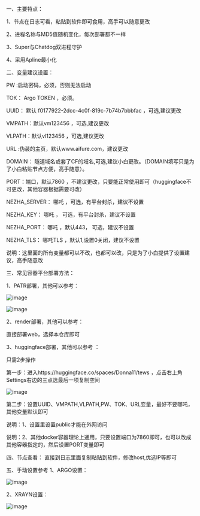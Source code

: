 一、主要特点：

1、节点在日志可看，粘贴到软件即可食用，高手可以随意更改

2、进程名称与MD5值随机变化，每次部署都不一样

3、Super与Chatdog双进程守护

4、采用Apline最小化

二、变量建议设置：

PW  :启动密码，必须，否则无法启动

TOK： Argo TOKEN ，必须。

UUID： 默认 f0177922-2dcc-4c0f-819c-7b74b7bbbfac ，可选,建议更改

VMPATH：默认vm123456 ，可选,建议更改

VLPATH：默认vl123456 ，可选,建议更改

URL  :伪装的主页，默认www.aifure.com，建议更改

DOMAIN： 隧道域名或套了CF的域名,可选,建议小白更改。（DOMAIN填写只是为了小白粘贴节点方便，高手随意）。

PORT：端口，默认7860 ，不建议更改，只要能正常使用即可（huggingface不可更改，其他容器根据需要可改）

NEZHA_SERVER： 哪吒 ，可选，有平台封杀，建议不设置

NEZHA_KEY： 哪吒 ， 可选，有平台封杀，建议不设置

NEZHA_PORT： 哪吒 ，默认443， 可选，建议不设置

NEZHA_TLS： 哪吒TLS ，默认1,设置0关闭，建议不设置

说明：这里面的所有变量都可以不改，也都可以改，只是为了小白提供了设置建议，高手随意改

三、常见容器平台部署方法：

1、PATR部署，其他可以参考：

![image](https://github.com/dsadsadsss/x-docker/blob/main/png/patr1.PNG)

![image](https://github.com/dsadsadsss/x-docker/blob/main/png/patr2.PNG)

2、render部署，其他可以参考：

直接部署web，选择本仓库即可

3、huggingface部署，其他可以参考 ：

只需2步操作

第一步：进入https://huggingface.co/spaces/Donna11/tews ，点击右上角Settings右边的三点选最后一项复制空间

![image](https://github.com/dsadsadsss/x-docker/blob/main/png/fuzhi.PNG)

第二步：设置UUID、VMPATH,VLPATH,PW、TOK、URL变量，最好不要哪吒，其他变量默认即可

说明：1、设置里设置public才能在外网访问

说明：2、其他docker容器理论上通用，只要设置端口为7860即可，也可以改成其他容器指定的，然后设置PORT变量即可

四、节点查看： 直接到日志里面复制粘贴到软件，修改host,优选IP等即可

五、手动设置参考
1、ARGO设置：

![image](https://github.com/dsadsadsss/x-docker/blob/main/png/argo1.PNG)

2、XRAYN设置：

![image](https://github.com/dsadsadsss/x-docker/blob/main/png/vless.PNG)


